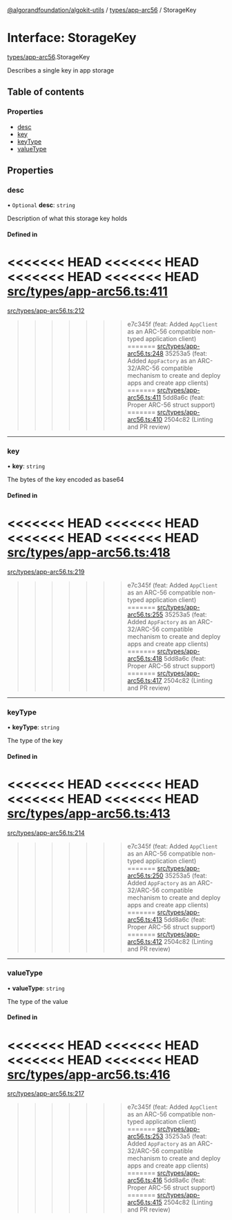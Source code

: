 [@algorandfoundation/algokit-utils](../README.md) / [types/app-arc56](../modules/types_app_arc56.md) / StorageKey

# Interface: StorageKey

[types/app-arc56](../modules/types_app_arc56.md).StorageKey

Describes a single key in app storage

## Table of contents

### Properties

- [desc](types_app_arc56.StorageKey.md#desc)
- [key](types_app_arc56.StorageKey.md#key)
- [keyType](types_app_arc56.StorageKey.md#keytype)
- [valueType](types_app_arc56.StorageKey.md#valuetype)

## Properties

### desc

• `Optional` **desc**: `string`

Description of what this storage key holds

#### Defined in

<<<<<<< HEAD
<<<<<<< HEAD
<<<<<<< HEAD
<<<<<<< HEAD
[src/types/app-arc56.ts:411](https://github.com/algorandfoundation/algokit-utils-ts/blob/main/src/types/app-arc56.ts#L411)
=======
[src/types/app-arc56.ts:212](https://github.com/algorandfoundation/algokit-utils-ts/blob/main/src/types/app-arc56.ts#L212)
>>>>>>> e7c345f (feat: Added `AppClient` as an ARC-56 compatible non-typed application client)
=======
[src/types/app-arc56.ts:248](https://github.com/algorandfoundation/algokit-utils-ts/blob/main/src/types/app-arc56.ts#L248)
>>>>>>> 35253a5 (feat: Added `AppFactory` as an ARC-32/ARC-56 compatible mechanism to create and deploy apps and create app clients)
=======
[src/types/app-arc56.ts:411](https://github.com/algorandfoundation/algokit-utils-ts/blob/main/src/types/app-arc56.ts#L411)
>>>>>>> 5dd8a6c (feat: Proper ARC-56 struct support)
=======
[src/types/app-arc56.ts:410](https://github.com/algorandfoundation/algokit-utils-ts/blob/main/src/types/app-arc56.ts#L410)
>>>>>>> 2504c82 (Linting and PR review)

___

### key

• **key**: `string`

The bytes of the key encoded as base64

#### Defined in

<<<<<<< HEAD
<<<<<<< HEAD
<<<<<<< HEAD
<<<<<<< HEAD
[src/types/app-arc56.ts:418](https://github.com/algorandfoundation/algokit-utils-ts/blob/main/src/types/app-arc56.ts#L418)
=======
[src/types/app-arc56.ts:219](https://github.com/algorandfoundation/algokit-utils-ts/blob/main/src/types/app-arc56.ts#L219)
>>>>>>> e7c345f (feat: Added `AppClient` as an ARC-56 compatible non-typed application client)
=======
[src/types/app-arc56.ts:255](https://github.com/algorandfoundation/algokit-utils-ts/blob/main/src/types/app-arc56.ts#L255)
>>>>>>> 35253a5 (feat: Added `AppFactory` as an ARC-32/ARC-56 compatible mechanism to create and deploy apps and create app clients)
=======
[src/types/app-arc56.ts:418](https://github.com/algorandfoundation/algokit-utils-ts/blob/main/src/types/app-arc56.ts#L418)
>>>>>>> 5dd8a6c (feat: Proper ARC-56 struct support)
=======
[src/types/app-arc56.ts:417](https://github.com/algorandfoundation/algokit-utils-ts/blob/main/src/types/app-arc56.ts#L417)
>>>>>>> 2504c82 (Linting and PR review)

___

### keyType

• **keyType**: `string`

The type of the key

#### Defined in

<<<<<<< HEAD
<<<<<<< HEAD
<<<<<<< HEAD
<<<<<<< HEAD
[src/types/app-arc56.ts:413](https://github.com/algorandfoundation/algokit-utils-ts/blob/main/src/types/app-arc56.ts#L413)
=======
[src/types/app-arc56.ts:214](https://github.com/algorandfoundation/algokit-utils-ts/blob/main/src/types/app-arc56.ts#L214)
>>>>>>> e7c345f (feat: Added `AppClient` as an ARC-56 compatible non-typed application client)
=======
[src/types/app-arc56.ts:250](https://github.com/algorandfoundation/algokit-utils-ts/blob/main/src/types/app-arc56.ts#L250)
>>>>>>> 35253a5 (feat: Added `AppFactory` as an ARC-32/ARC-56 compatible mechanism to create and deploy apps and create app clients)
=======
[src/types/app-arc56.ts:413](https://github.com/algorandfoundation/algokit-utils-ts/blob/main/src/types/app-arc56.ts#L413)
>>>>>>> 5dd8a6c (feat: Proper ARC-56 struct support)
=======
[src/types/app-arc56.ts:412](https://github.com/algorandfoundation/algokit-utils-ts/blob/main/src/types/app-arc56.ts#L412)
>>>>>>> 2504c82 (Linting and PR review)

___

### valueType

• **valueType**: `string`

The type of the value

#### Defined in

<<<<<<< HEAD
<<<<<<< HEAD
<<<<<<< HEAD
<<<<<<< HEAD
[src/types/app-arc56.ts:416](https://github.com/algorandfoundation/algokit-utils-ts/blob/main/src/types/app-arc56.ts#L416)
=======
[src/types/app-arc56.ts:217](https://github.com/algorandfoundation/algokit-utils-ts/blob/main/src/types/app-arc56.ts#L217)
>>>>>>> e7c345f (feat: Added `AppClient` as an ARC-56 compatible non-typed application client)
=======
[src/types/app-arc56.ts:253](https://github.com/algorandfoundation/algokit-utils-ts/blob/main/src/types/app-arc56.ts#L253)
>>>>>>> 35253a5 (feat: Added `AppFactory` as an ARC-32/ARC-56 compatible mechanism to create and deploy apps and create app clients)
=======
[src/types/app-arc56.ts:416](https://github.com/algorandfoundation/algokit-utils-ts/blob/main/src/types/app-arc56.ts#L416)
>>>>>>> 5dd8a6c (feat: Proper ARC-56 struct support)
=======
[src/types/app-arc56.ts:415](https://github.com/algorandfoundation/algokit-utils-ts/blob/main/src/types/app-arc56.ts#L415)
>>>>>>> 2504c82 (Linting and PR review)
